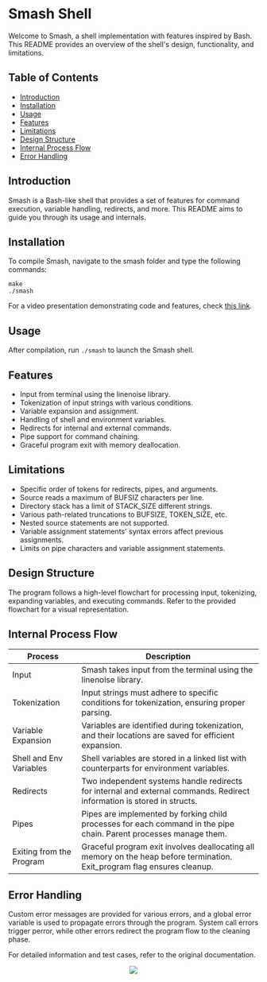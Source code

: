 <h1>Smash Shell</h1><p>Welcome to Smash, a shell implementation with features inspired by Bash. This README provides an overview of the shell's design, functionality, and limitations.</p><h2>Table of Contents</h2><ul><li><a target="_new" href="#introduction">Introduction</a></li><li><a target="_new" href="#installation">Installation</a></li><li><a target="_new" href="#usage">Usage</a></li><li><a target="_new" href="#features">Features</a></li><li><a target="_new" href="#limitations">Limitations</a></li><li><a target="_new" href="#design-structure">Design Structure</a></li><li><a target="_new" href="#internal-process-flow">Internal Process Flow</a></li><li><a target="_new" href="#error-handling">Error Handling</a></li></ul><h2>Introduction</h2><p>Smash is a Bash-like shell that provides a set of features for command execution, variable handling, redirects, and more. This README aims to guide you through its usage and internals.</p><h2>Installation</h2><p>To compile Smash, navigate to the smash folder and type the following commands:</p><pre><div class="bg-black rounded-md"><div class="p-4 overflow-y-auto"><code class="!whitespace-pre hljs language-bash">make
./smash
</code></div></div></pre><p>For a video presentation demonstrating code and features, check <a target="_new" href="https://drive.google.com/file/d/1f0WcD_KkJCcQujM76XKc8HkSopTeTjU9/view?usp=sharing">this link</a>.</p><h2>Usage</h2><p>After compilation, run <code>./smash</code> to launch the Smash shell.</p><h2>Features</h2><ul><li>Input from terminal using the linenoise library.</li><li>Tokenization of input strings with various conditions.</li><li>Variable expansion and assignment.</li><li>Handling of shell and environment variables.</li><li>Redirects for internal and external commands.</li><li>Pipe support for command chaining.</li><li>Graceful program exit with memory deallocation.</li></ul><h2>Limitations</h2><ul><li>Specific order of tokens for redirects, pipes, and arguments.</li><li>Source reads a maximum of BUFSIZ characters per line.</li><li>Directory stack has a limit of STACK_SIZE different strings.</li><li>Various path-related truncations to BUFSIZE, TOKEN_SIZE, etc.</li><li>Nested source statements are not supported.</li><li>Variable assignment statements' syntax errors affect previous assignments.</li><li>Limits on pipe characters and variable assignment statements.</li></ul><h2>Design Structure</h2><p>The program follows a high-level flowchart for processing input, tokenizing, expanding variables, and executing commands. Refer to the provided flowchart for a visual representation.</p><h2>Internal Process Flow</h2><table><thead><tr><th>Process</th><th>Description</th></tr></thead><tbody><tr><td>Input</td><td>Smash takes input from the terminal using the linenoise library.</td></tr><tr><td>Tokenization</td><td>Input strings must adhere to specific conditions for tokenization, ensuring proper parsing.</td></tr><tr><td>Variable Expansion</td><td>Variables are identified during tokenization, and their locations are saved for efficient expansion.</td></tr><tr><td>Shell and Env Variables</td><td>Shell variables are stored in a linked list with counterparts for environment variables.</td></tr><tr><td>Redirects</td><td>Two independent systems handle redirects for internal and external commands. Redirect information is stored in structs.</td></tr><tr><td>Pipes</td><td>Pipes are implemented by forking child processes for each command in the pipe chain. Parent processes manage them.</td></tr><tr><td>Exiting from the Program</td><td>Graceful program exit involves deallocating all memory on the heap before termination. Exit_program flag ensures cleanup.</td></tr></tbody></table><h2>Error Handling</h2><p>Custom error messages are provided for various errors, and a global error variable is used to propagate errors through the program. System call errors trigger perror, while other errors redirect the program flow to the cleaning phase.</p><p>For detailed information and test cases, refer to the original documentation.</p>

<p align="center">
<img src="https://user-images.githubusercontent.com/81355262/236826853-f157960c-8e2b-431e-a3f6-43e658b85cc8.png">
</p>

